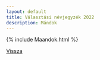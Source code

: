 ```yaml
---
layout: default
title: Választási névjegyzék 2022
description: Mándok
---
```


{% include Maandok.html %}

[Vissza](./)